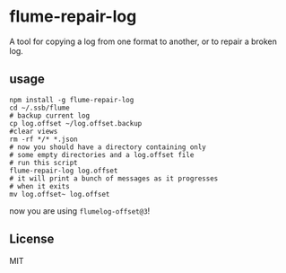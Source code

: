# flume-repair-log

A tool for copying a log from one format to another,
or to repair a broken log.

## usage

```
npm install -g flume-repair-log
cd ~/.ssb/flume
# backup current log
cp log.offset ~/log.offset.backup
#clear views
rm -rf */* *.json
# now you should have a directory containing only
# some empty directories and a log.offset file
# run this script
flume-repair-log log.offset
# it will print a bunch of messages as it progresses
# when it exits
mv log.offset~ log.offset
```
now you are using `flumelog-offset@3`!


## License

MIT

